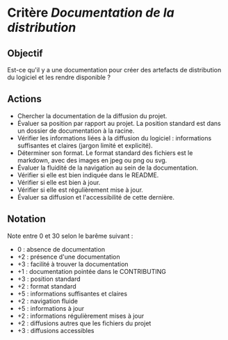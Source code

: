 # Critère *Documentation de la distribution*

## Objectif
Est-ce qu'il y a une documentation pour créer des artefacts de distribution du logiciel et les rendre disponible ?

## Actions
- Chercher la documentation de la diffusion du projet.
- Évaluer sa position par rapport au projet. La position standard est dans un dossier de documentation à la racine. 
- Vérifier les informations liées à la diffusion du logiciel : informations suffisantes et claires (jargon limité et explicité).
- Déterminer son format. Le format standard des fichiers est le markdown, avec des images en jpeg ou png ou svg.
- Évaluer la fluidité de la navigation au sein de la documentation. 
- Vérifier si elle est bien indiquée dans le README. 
- Vérifier si elle est bien à jour.
- Vérifier si elle est régulièrement mise à jour. 
- Évaluer sa diffusion et l'accessibilité de cette dernière. 
  
## Notation
Note entre 0 et 30 selon le barême suivant :
- 0 : absence de documentation
- +2 : présence d'une documentation
- +3 : facilité à trouver la documentation
- +1 : documentation pointée dans le CONTRIBUTING
- +3 : position standard
- +2 : format standard
- +5 : informations suffisantes et claires
- +2 : navigation fluide
- +5 : informations à jour
- +2 : informations régulièrement mises à jour
- +2 : diffusions autres que les fichiers du projet
- +3 : diffusions accessibles

